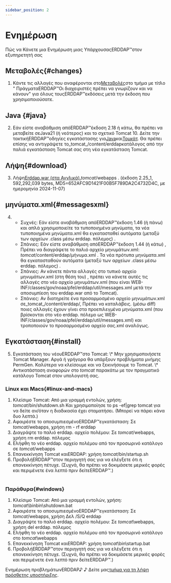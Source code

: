 ```yaml
---
sidebar_position: 2
---
```

# Ενημέρωση
Πώς να Κάνετε μια Ενημέρωση μιας ΥπάρχουσαςERDDAP™στον εξυπηρετητή σας

## Μεταβολές{#changes} 
1. Κάντε τις αλλαγές που αναφέρονται στο[Μεταβολές](/changes)στο τμήμα με τίτλο " ΠράγματαERDDAP™Οι διαχειριστές πρέπει να γνωρίζουν και να κάνουν" για όλους τουςERDDAP™εκδόσεις μετά την έκδοση που χρησιμοποιούσατε.
     
## Java {#java} 
2. Εάν είστε αναβάθμιση απόERDDAP™έκδοση 2.18 ή κάτω, θα πρέπει να μεταβείτε σεJava21 (ή νεότερος) και το σχετικό Tomcat 10. Δείτε την τακτικήERDDAP™οδηγίες εγκατάστασης για[Java](/docs/server-admin/deploy-install#java)και[Τομκάτ](/docs/server-admin/deploy-install#tomcat). Θα πρέπει επίσης να αντιγράψετε το_tomcat_/content/erddapκατάλογος από την παλιά εγκατάσταση Tomcat σας στη νέα εγκατάσταση Tomcat.

## Λήψη{#download} 
3. Λήψη[Erddap.war (στα Αγγλικά).](https://github.com/ERDDAP/erddap/releases/download/v2.25.1/erddap.war)_tomcat_/webapps .
     (έκδοση 2.25_1, 592,292,039 bytes, MD5=652AFC9D1421F00B5F789DA2C4732D4C, με ημερομηνία 2024-11-07) 
     
## μηνύματα.xml{#messagesxml} 
4. 
    * Συχνές: Εάν είστε αναβάθμιση απόERDDAP™έκδοση 1.46 (ή πάνω) και απλά χρησιμοποιείτε τα τυποποιημένα μηνύματα, τα νέα τυποποιημένα μηνύματα.xml θα εγκατασταθεί αυτόματα (μεταξύ των αρχείων .class μέσω erddap. πόλεμος) .
         
    * Σπάνιες: Εάν είστε αναβάθμιση απόERDDAP™έκδοση 1.44 (ή κάτω) ,
Πρέπει να διαγράψετε το παλιό αρχείο μηνυμάτων.xml:
        _tomcat_/content/erddap/μήνυμα.xml .
Τα νέα πρότυπα μηνύματα.xml θα εγκατασταθούν αυτόματα (μεταξύ των αρχείων .class μέσω erddap. πόλεμος) .
         
    * Σπάνιες: Αν κάνετε πάντα αλλαγές στο τυπικό αρχείο μηνυμάτων.xml (στη θέση του) ,
πρέπει να κάνετε αυτές τις αλλαγές στο νέο αρχείο μηνυμάτων.xml (που είναι
WEB-INF/classes/gov/noaa/pfel/erddap/util/messages.xml μετά την αποσυμπίεση του erddap.war από το Tomcat).
         
    * Σπάνιες: Αν διατηρείτε ένα προσαρμοσμένο αρχείο μηνυμάτων.xml σε_tomcat_/content/erddap/,
Πρέπει να καταλάβεις. (μέσω diff) ποιες αλλαγές έχουν γίνει στα προεπιλεγμένα μηνύματα.xml (που βρίσκονται στο νέο erddap. πόλεμο ως
WEB-INF/classes/gov/noaa/pfel/erddap/util/messages.xml) και τροποποιούν το προσαρμοσμένο αρχείο σας.xml αναλόγως.
         
## Εγκατάσταση{#install} 
5. Εγκατάσταση του νέουERDDAP™στο Tomcat:
\\* Μην χρησιμοποιήσετε Tomcat Manager. Αργά ή γρήγορα θα υπάρξουν προβλήματα μνήμης PermGen. Καλύτερα να κλείσουμε και να ξεκινήσουμε το Tomcat.
\\* Αντικατάσταση αναφορών στο _tomcat_ παρακάτω με τον πραγματικό κατάλογο Tomcat στον υπολογιστή σας.
     
### Linux και Macs{#linux-and-macs} 
1. Κλείσιμο Tomcat: Από μια γραμμή εντολών, χρήση: _tomcat_/bin/shutdown.sh
Και χρησιμοποίησε το ps -ef|grep tomcat για να δείτε αν/όταν η διαδικασία έχει σταματήσει. (Μπορεί να πάρει κάνα δυο λεπτά.) 
2. Αφαιρέστε το αποσυμπιεσμένοERDDAP™εγκατάσταση: Σε _tomcat_/webapps, χρήση
rm - rf erddap
3. Διαγράψτε το παλιό erddap. αρχείο πολέμου: Σε _tomcat_/webapps, χρήση rm erddap. πόλεμος
4. Ελήφθη το νέο erddap. αρχείο πολέμου από τον προσωρινό κατάλογο σε _tomcat_/webapps
5. Επανεκκίνηση Tomcat καιERDDAP: χρήση _tomcat_/bin/startup.sh
6. ΠροβολήERDDAP™στον περιηγητή σας για να ελέγξετε ότι η επανεκκίνηση πέτυχε.
     (Συχνά, θα πρέπει να δοκιμάσετε μερικές φορές και περιμένετε ένα λεπτό πριν δείτεERDDAP™.)   
             
### Παράθυρα{#windows} 
1. Κλείσιμο Tomcat: Από μια γραμμή εντολών, χρήση: _tomcat_\binbin\\shutdown.bat
2. Αφαιρέστε το αποσυμπιεσμένοERDDAP™εγκατάσταση: Σε _tomcat_/webapps, χρήση
Δελ /S/Q erddap
3. Διαγράψτε το παλιό erddap. αρχείο πολέμου: Σε _tomcat_\\webapps, χρήση del erddap. πόλεμος
4. Ελήφθη το νέο erddap. αρχείο πολέμου από τον προσωρινό κατάλογο στο _tomcat_\\webapps
5. Επανεκκίνηση Tomcat καιERDDAP: χρήση _tomcat_\bin\\startup.bat
6. ΠροβολήERDDAP™στον περιηγητή σας για να ελέγξετε ότι η επανεκκίνηση πέτυχε.
     (Συχνά, θα πρέπει να δοκιμάσετε μερικές φορές και περιμένετε ένα λεπτό πριν δείτεERDDAP™.) 

Ενημέρωση προβλημάτωνERDDAP♪ ♪ Δείτε μας[τμήμα για τη λήψη πρόσθετης υποστήριξης](/docs/intro#support).
